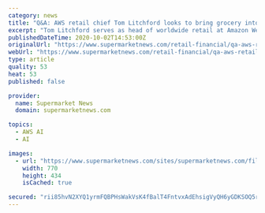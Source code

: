 ```yaml
---
category: news
title: "Q&A: AWS retail chief Tom Litchford looks to bring grocery into the cloud"
excerpt: "Tom Litchford serves as head of worldwide retail at Amazon Web Services (AWS), an Amazon.com Inc. subsidiary and the global market-share leader in cloud computing services and solutions. Before joining AWS in his current role in November 2017,"
publishedDateTime: 2020-10-02T14:53:00Z
originalUrl: "https://www.supermarketnews.com/retail-financial/qa-aws-retail-chief-tom-litchford-looks-bring-grocery-cloud"
webUrl: "https://www.supermarketnews.com/retail-financial/qa-aws-retail-chief-tom-litchford-looks-bring-grocery-cloud"
type: article
quality: 53
heat: 53
published: false

provider:
  name: Supermarket News
  domain: supermarketnews.com

topics:
  - AWS AI
  - AI

images:
  - url: "https://www.supermarketnews.com/sites/supermarketnews.com/files/Amazon_Fresh_customer-center_store-Woodland_Hills_0.png"
    width: 770
    height: 434
    isCached: true

secured: "rii85hvN2XYQ1yrmFQBPHsWakVsK4fBalT4FntvxAdEhsigVyQH6yGDKSOQ5rY/VmxUaAHkpr708ua5tsbHhdZIMHCW1H307KAo1+X5KQk25xlk8GskTpqwrYsPwz+80/33eln4AL/i4vKnca6/tF4VChVBXxNjR/lUQxN8OV8dD7P3oGgcYbeXn/bsGXlFuSmM8WVwopBlGrmaT1+j3PBrsQ9rpKb/N00U9781yon2bREjf1uONnST1Hrcb1O2ClSPCzSdzoOQTlZ3hOBcttON4Skk9Q5knwPeAhRxeOCTmdWna81M+hAyeK6eHyrV0nJIrdQMXJaqQTQ0CHAaKvI56eE7nb+uDFSKAQ1F5xj0=;ZpFAzBH6rf6IZIaC9p0fyw=="
---
```


